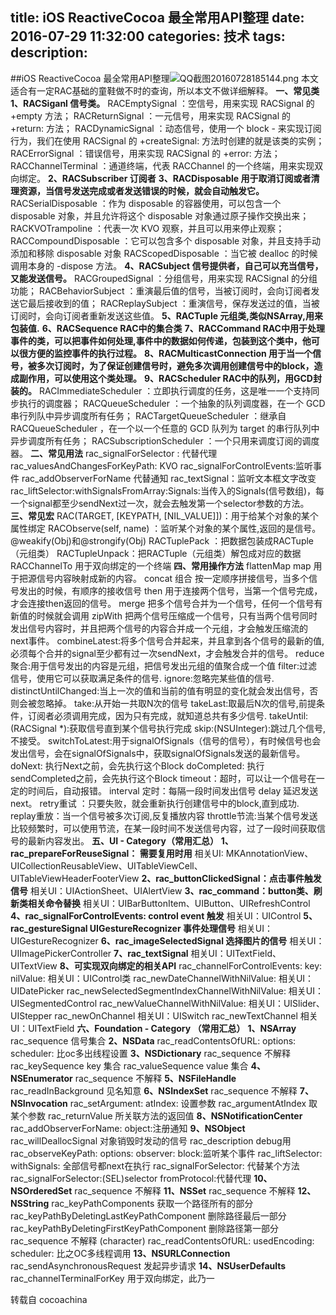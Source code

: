 title: iOS ReactiveCocoa 最全常用API整理
date: 2016-07-29 11:32:00
categories: 技术
tags: 
description:
---
##iOS ReactiveCocoa 最全常用API整理![QQ截图20160728185144.png](http://cc.cocimg.com/api/uploads/20160728/1469703110982919.png "1469703110982919.png")
本文适合有一定RAC基础的童鞋做不时的查询，所以本文不做详细解释。
**一、常见类**
**1、RACSiganl 信号类。**
RACEmptySignal ：空信号，用来实现 RACSignal 的 +empty 方法；
RACReturnSignal ：一元信号，用来实现 RACSignal 的 +return: 方法；
RACDynamicSignal ：动态信号，使用一个 block - 来实现订阅行为，我们在使用 RACSignal 的 +createSignal: 方法时创建的就是该类的实例；
RACErrorSignal ：错误信号，用来实现 RACSignal 的 +error: 方法；
RACChannelTerminal ：通道终端，代表 RACChannel 的一个终端，用来实现双向绑定。
**2、RACSubscriber 订阅者**
**3、RACDisposable 用于取消订阅或者清理资源，当信号发送完成或者发送错误的时候，就会自动触发它。**
RACSerialDisposable ：作为 disposable 的容器使用，可以包含一个 disposable 对象，并且允许将这个 disposable 对象通过原子操作交换出来；
RACKVOTrampoline ：代表一次 KVO 观察，并且可以用来停止观察；
RACCompoundDisposable ：它可以包含多个 disposable 对象，并且支持手动添加和移除 disposable 对象
RACScopedDisposable ：当它被 dealloc 的时候调用本身的 -dispose 方法。
**4、RACSubject 信号提供者，自己可以充当信号，又能发送信号。**
RACGroupedSignal ：分组信号，用来实现 RACSignal 的分组功能；
RACBehaviorSubject ：重演最后值的信号，当被订阅时，会向订阅者发送它最后接收到的值；
RACReplaySubject ：重演信号，保存发送过的值，当被订阅时，会向订阅者重新发送这些值。
**5、RACTuple 元组类,类似NSArray,用来包装值.**
**6、RACSequence RAC中的集合类**
**7、RACCommand RAC中用于处理事件的类，可以把事件如何处理,事件中的数据如何传递，包装到这个类中，他可以很方便的监控事件的执行过程。**
**8、RACMulticastConnection 用于当一个信号，被多次订阅时，为了保证创建信号时，避免多次调用创建信号中的block，造成副作用，可以使用这个类处理。**
**9、RACScheduler RAC中的队列，用GCD封装的。**
RACImmediateScheduler ：立即执行调度的任务，这是唯一一个支持同步执行的调度器；
RACQueueScheduler ：一个抽象的队列调度器，在一个 GCD 串行列队中异步调度所有任务；
RACTargetQueueScheduler ：继承自 RACQueueScheduler ，在一个以一个任意的 GCD 队列为 target 的串行队列中异步调度所有任务；
RACSubscriptionScheduler ：一个只用来调度订阅的调度器。
**二、常见用法**
rac_signalForSelector : 代替代理
rac_valuesAndChangesForKeyPath: KVO
rac_signalForControlEvents:监听事件
rac_addObserverForName 代替通知
rac_textSignal：监听文本框文字改变
rac_liftSelector:withSignalsFromArray:Signals:当传入的Signals(信号数组)，每一个signal都至少sendNext过一次，就会去触发第一个selector参数的方法。
**三、常见宏**
RAC(TARGET, [KEYPATH, [NIL_VALUE]])：用于给某个对象的某个属性绑定
RACObserve(self, name) ：监听某个对象的某个属性,返回的是信号。
@weakify(Obj)和@strongify(Obj)
RACTuplePack ：把数据包装成RACTuple（元组类）
RACTupleUnpack：把RACTuple（元组类）解包成对应的数据
RACChannelTo 用于双向绑定的一个终端
**四、常用操作方法**
flattenMap map 用于把源信号内容映射成新的内容。
concat 组合 按一定顺序拼接信号，当多个信号发出的时候，有顺序的接收信号
then 用于连接两个信号，当第一个信号完成，才会连接then返回的信号。
merge 把多个信号合并为一个信号，任何一个信号有新值的时候就会调用
zipWith 把两个信号压缩成一个信号，只有当两个信号同时发出信号内容时，并且把两个信号的内容合并成一个元组，才会触发压缩流的next事件。
combineLatest:将多个信号合并起来，并且拿到各个信号的最新的值,必须每个合并的signal至少都有过一次sendNext，才会触发合并的信号。
reduce聚合:用于信号发出的内容是元组，把信号发出元组的值聚合成一个值
filter:过滤信号，使用它可以获取满足条件的信号.
ignore:忽略完某些值的信号.
distinctUntilChanged:当上一次的值和当前的值有明显的变化就会发出信号，否则会被忽略掉。
take:从开始一共取N次的信号
takeLast:取最后N次的信号,前提条件，订阅者必须调用完成，因为只有完成，就知道总共有多少信号.
takeUntil:(RACSignal *):获取信号直到某个信号执行完成
skip:(NSUInteger):跳过几个信号,不接受。
switchToLatest:用于signalOfSignals（信号的信号），有时候信号也会发出信号，会在signalOfSignals中，获取signalOfSignals发送的最新信号。
doNext: 执行Next之前，会先执行这个Block
doCompleted: 执行sendCompleted之前，会先执行这个Block
timeout：超时，可以让一个信号在一定的时间后，自动报错。
interval 定时：每隔一段时间发出信号
delay 延迟发送next。
retry重试 ：只要失败，就会重新执行创建信号中的block,直到成功.
replay重放：当一个信号被多次订阅,反复播放内容
throttle节流:当某个信号发送比较频繁时，可以使用节流，在某一段时间不发送信号内容，过了一段时间获取信号的最新内容发出。
**五、UI - Category（常用汇总）**
**1、rac_prepareForReuseSignal： 需要复用时用**
相关UI: MKAnnotationView、UICollectionReusableView、UITableViewCell、UITableViewHeaderFooterView
**2、rac_buttonClickedSignal：点击事件触发信号**
相关UI：UIActionSheet、UIAlertView
**3、rac_command：button类、刷新类相关命令替换**
相关UI：UIBarButtonItem、UIButton、UIRefreshControl
**4、rac_signalForControlEvents: control event 触发**
相关UI：UIControl
**5、rac_gestureSignal UIGestureRecognizer 事件处理信号**
相关UI：UIGestureRecognizer
**6、rac_imageSelectedSignal 选择图片的信号**
相关UI：UIImagePickerController
**7、rac_textSignal**
相关UI：UITextField、UITextView
**8、可实现双向绑定的相关API**
rac_channelForControlEvents: key: nilValue:
相关UI：UIControl类
rac_newDateChannelWithNilValue:
相关UI：UIDatePicker
rac_newSelectedSegmentIndexChannelWithNilValue:
相关UI：UISegmentedControl
rac_newValueChannelWithNilValue:
相关UI：UISlider、UIStepper
rac_newOnChannel
相关UI：UISwitch
rac_newTextChannel
相关UI：UITextField
**六、Foundation - Category （常用汇总）**
**1、NSArray**
rac_sequence 信号集合
**2、NSData**
rac_readContentsOfURL: options: scheduler: 比oc多出线程设置
**3、NSDictionary**
rac_sequence 不解释
rac_keySequence key 集合
rac_valueSequence value 集合
**4、NSEnumerator**
rac_sequence 不解释
**5、NSFileHandle**
rac_readInBackground 见名知意
**6、NSIndexSet**
rac_sequence 不解释
**7、NSInvocation**
rac_setArgument: atIndex: 设置参数
rac_argumentAtIndex 取某个参数
rac_returnValue 所关联方法的返回值
**8、NSNotificationCenter**
rac_addObserverForName: object:注册通知
**9、NSObject**
rac_willDeallocSignal 对象销毁时发动的信号
rac_description debug用
rac_observeKeyPath: options: observer: block:监听某个事件
rac_liftSelector: withSignals: 全部信号都next在执行
rac_signalForSelector: 代替某个方法
rac_signalForSelector:(SEL)selector fromProtocol:代替代理
**10、NSOrderedSet**
rac_sequence 不解释
**11、NSSet**
rac_sequence 不解释
**12、NSString**
rac_keyPathComponents 获取一个路径所有的部分
rac_keyPathByDeletingLastKeyPathComponent 删除路径最后一部分
rac_keyPathByDeletingFirstKeyPathComponent 删除路径第一部分
rac_sequence 不解释 (character)
rac_readContentsOfURL: usedEncoding: scheduler: 比之OC多线程调用
**13、NSURLConnection**
rac_sendAsynchronousRequest 发起异步请求
**14、NSUserDefaults**
rac_channelTerminalForKey 用于双向绑定，此乃一

转载自 cocoachina

